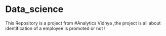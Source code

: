 # Data_science
This Repository is a project from #Analytics Vidhya ,the project is all about identification of a employee is promoted or not !
